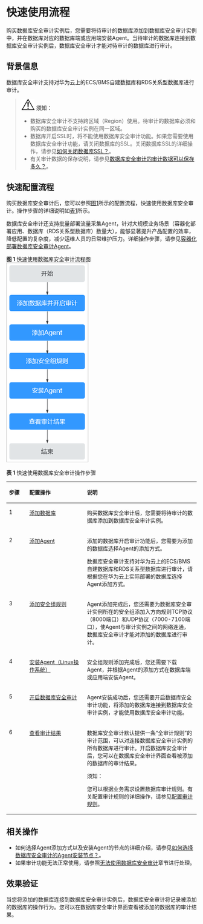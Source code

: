 # 快速使用流程<a name="dbss_01_0184"></a>

购买数据库安全审计实例后，您需要将待审计的数据库添加到数据库安全审计实例中，并在数据库对应的数据库端或应用端安装Agent。当待审计的数据库连接到数据库安全审计实例后，数据库安全审计才能对待审计的数据库进行审计。

## 背景信息<a name="section3870558455"></a>

数据库安全审计支持对华为云上的ECS/BMS自建数据库和RDS关系型数据库进行审计。

>![](public_sys-resources/icon-notice.gif) **须知：** 
>-   数据库安全审计不支持跨区域（Region）使用。待审计的数据库必须和购买的数据库安全审计实例在同一区域。
>-   数据库开启SSL时，将不能使用数据库安全审计功能。如果您需要使用数据库安全审计功能，请关闭数据库的SSL。关闭数据库SSL的详细操作，请参见[如何关闭数据库SSL？](https://support.huaweicloud.com/dbss_faq/dbss_01_0283.html)。
>-   有关审计数据的保存说明，请参见[数据库安全审计的审计数据可以保存多久？](https://support.huaweicloud.com/dbss_faq/dbss_01_0225.html)。

## 快速配置流程<a name="section1012515407129"></a>

购买数据库安全审计后，您可以参照[图1](#fig120888149)所示的配置流程，快速使用数据库安全审计。操作步骤的详细说明如[表1](#table443217583618)所示。

数据库安全审计还支持批量部署流量采集Agent，针对大规模业务场景（容器化部署应用、数据库（RDS关系型数据库）数量大），能够显著提升产品配置的效率，降低配置的复杂度，减少运维人员的日常维护压力。详细操作步骤，请参见[容器化部署数据库安全审计Agent](https://support.huaweicloud.com/bestpractice-dbss/dbss_06_0007.html)。

**图 1**  快速使用数据库安全审计流程图<a name="fig120888149"></a>  
![](figures/快速使用数据库安全审计流程图.png "快速使用数据库安全审计流程图")

**表 1**  快速使用数据库安全审计操作步骤

<a name="table443217583618"></a>
<table><thead align="left"><tr id="row143210517368"><th class="cellrowborder" valign="top" width="10.7010701070107%" id="mcps1.2.4.1.1"><p id="p243211514369"><a name="p243211514369"></a><a name="p243211514369"></a>步骤</p>
</th>
<th class="cellrowborder" valign="top" width="30.26302630263026%" id="mcps1.2.4.1.2"><p id="p10432145183617"><a name="p10432145183617"></a><a name="p10432145183617"></a>配置操作</p>
</th>
<th class="cellrowborder" valign="top" width="59.03590359035904%" id="mcps1.2.4.1.3"><p id="p144326520369"><a name="p144326520369"></a><a name="p144326520369"></a>说明</p>
</th>
</tr>
</thead>
<tbody><tr id="row1943217515366"><td class="cellrowborder" valign="top" width="10.7010701070107%" headers="mcps1.2.4.1.1 "><p id="p4432175193615"><a name="p4432175193615"></a><a name="p4432175193615"></a>1</p>
</td>
<td class="cellrowborder" valign="top" width="30.26302630263026%" headers="mcps1.2.4.1.2 "><p id="p8688549161510"><a name="p8688549161510"></a><a name="p8688549161510"></a><a href="步骤一-添加数据库.md">添加数据库</a></p>
</td>
<td class="cellrowborder" valign="top" width="59.03590359035904%" headers="mcps1.2.4.1.3 "><p id="p1075761813172"><a name="p1075761813172"></a><a name="p1075761813172"></a>购买数据库安全审计后，您需要将待审计的数据库添加到数据库安全审计实例。</p>
</td>
</tr>
<tr id="row14423186183810"><td class="cellrowborder" valign="top" width="10.7010701070107%" headers="mcps1.2.4.1.1 "><p id="p144239614388"><a name="p144239614388"></a><a name="p144239614388"></a>2</p>
</td>
<td class="cellrowborder" valign="top" width="30.26302630263026%" headers="mcps1.2.4.1.2 "><p id="p1137116118161"><a name="p1137116118161"></a><a name="p1137116118161"></a><a href="步骤二-添加Agent.md">添加Agent</a></p>
</td>
<td class="cellrowborder" valign="top" width="59.03590359035904%" headers="mcps1.2.4.1.3 "><p id="p53302039191914"><a name="p53302039191914"></a><a name="p53302039191914"></a>添加的数据库开启审计功能后，您需要为添加的数据库选择Agent的添加方式。</p>
<p id="p4944203403518"><a name="p4944203403518"></a><a name="p4944203403518"></a>数据库安全审计支持对华为云上的ECS/BMS自建数据库和RDS关系型数据库进行审计，请根据您在华为云上实际部署的数据库选择Agent添加方式。</p>
</td>
</tr>
<tr id="row118072413560"><td class="cellrowborder" valign="top" width="10.7010701070107%" headers="mcps1.2.4.1.1 "><p id="p1580854195616"><a name="p1580854195616"></a><a name="p1580854195616"></a>3</p>
</td>
<td class="cellrowborder" valign="top" width="30.26302630263026%" headers="mcps1.2.4.1.2 "><p id="p1380854145619"><a name="p1380854145619"></a><a name="p1380854145619"></a><a href="步骤三-添加安全组规则.md">添加安全组规则</a></p>
</td>
<td class="cellrowborder" valign="top" width="59.03590359035904%" headers="mcps1.2.4.1.3 "><p id="p1157033104710"><a name="p1157033104710"></a><a name="p1157033104710"></a>Agent添加完成后，您还需要为数据库安全审计实例所在的安全组添加入方向规则TCP协议（8000端口）<span>和UDP协议（7000-7100端口）</span>，使Agent与审计实例之间的网络连通，数据库安全审计才能对添加的数据库进行审计。</p>
</td>
</tr>
<tr id="row2083153011513"><td class="cellrowborder" valign="top" width="10.7010701070107%" headers="mcps1.2.4.1.1 "><p id="p138321530459"><a name="p138321530459"></a><a name="p138321530459"></a>4</p>
</td>
<td class="cellrowborder" valign="top" width="30.26302630263026%" headers="mcps1.2.4.1.2 "><p id="p683214301554"><a name="p683214301554"></a><a name="p683214301554"></a><a href="安装Agent（Linux操作系统）.md">安装Agent（Linux操作系统）</a></p>
</td>
<td class="cellrowborder" valign="top" width="59.03590359035904%" headers="mcps1.2.4.1.3 "><p id="p136243236442"><a name="p136243236442"></a><a name="p136243236442"></a>安全组规则添加完成后，您还需要下载Agent，并根据Agent的添加方式在数据库端或应用端安装Agent。</p>
</td>
</tr>
<tr id="row1692017362140"><td class="cellrowborder" valign="top" width="10.7010701070107%" headers="mcps1.2.4.1.1 "><p id="p992313651411"><a name="p992313651411"></a><a name="p992313651411"></a>5</p>
</td>
<td class="cellrowborder" valign="top" width="30.26302630263026%" headers="mcps1.2.4.1.2 "><p id="p199241736171413"><a name="p199241736171413"></a><a name="p199241736171413"></a><a href="步骤五-开启数据库安全审计.md">开启数据库安全审计</a></p>
</td>
<td class="cellrowborder" valign="top" width="59.03590359035904%" headers="mcps1.2.4.1.3 "><p id="p19924113661412"><a name="p19924113661412"></a><a name="p19924113661412"></a>Agent安装成功后，您还需要开启数据库安全审计功能，将添加的数据库连接到数据库安全审计实例，才能使用数据库安全审计功能。</p>
</td>
</tr>
<tr id="row695902133817"><td class="cellrowborder" valign="top" width="10.7010701070107%" headers="mcps1.2.4.1.1 "><p id="p129601821386"><a name="p129601821386"></a><a name="p129601821386"></a>6</p>
</td>
<td class="cellrowborder" valign="top" width="30.26302630263026%" headers="mcps1.2.4.1.2 "><p id="p42141467511"><a name="p42141467511"></a><a name="p42141467511"></a><a href="查看审计总览信息.md">查看审计结果</a></p>
</td>
<td class="cellrowborder" valign="top" width="59.03590359035904%" headers="mcps1.2.4.1.3 "><p id="p49601921380"><a name="p49601921380"></a><a name="p49601921380"></a>数据库安全审计默认提供一条<span class="parmname" id="parmname179011932123514"><a name="parmname179011932123514"></a><a name="parmname179011932123514"></a>“全审计规则”</span>的审计范围，可以对连接数据库安全审计实例的所有数据库进行审计。开启数据库安全审计后，您可以在数据库安全审计界面查看被添加的数据库的审计结果。</p>
<div class="notice" id="note1530212365596"><a name="note1530212365596"></a><a name="note1530212365596"></a><span class="noticetitle"> 须知： </span><div class="noticebody"><p id="p4302183635911"><a name="p4302183635911"></a><a name="p4302183635911"></a>您可以根据业务需求设置数据库审计规则。有关配置审计规则的详细操作，请参见<a href="添加审计范围.md">配置审计规则</a>。</p>
</div></div>
</td>
</tr>
</tbody>
</table>

## 相关操作<a name="section3657198173220"></a>

-   如何选择Agent添加方式以及安装Agent的节点的详细介绍，请参见[如何选择数据库安全审计的Agent安装节点？](https://support.huaweicloud.com/dbss_faq/dbss_01_0282.html)。
-   如果审计功能无法正常使用，请参照[无法使用数据库安全审计](https://support.huaweicloud.com/dbss_faq/dbss_01_0235.html)章节进行处理。

## 效果验证<a name="section1745172114473"></a>

当您将添加的数据库连接到数据库安全审计实例后，数据库安全审计将记录被添加的数据库的操作行为。您可以在数据库安全审计界面查看被添加的数据库的审计结果。


